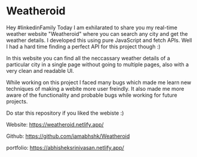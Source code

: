 # Weatheroid

Hey #linkedinFamily
Today I am exhilarated to share you my real-time weather website "Weatheroid" where you can search any city and get the weather details. I developed this using pure JavaScript and fetch APIs. Well I had a hard time finding a perfect API for this project though :)

In this website you can find all the neccassary weather details of a particular city in a single page without going to multiple pages, also with a very clean and readable UI.

While working on this project I faced many bugs which made me learn new techniques of making a webite more user freindly. It also made me more aware of the functionality and probable bugs while working for future projects. 

Do star this repository if you liked the webiste :)

Website: https://weatheroid.netlify.app/

Github: https://github.com/iamabhshk/Weatheroid 

portfolio: https://abhisheksrinivasan.netlify.app/





 
  
